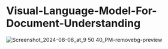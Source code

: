 # Visual-Language-Model-For-Document-Understanding


![Screenshot_2024-08-08_at_9 50 40_PM-removebg-preview](https://github.com/user-attachments/assets/4928e393-cba4-47b3-abff-1686298cb8fe)
